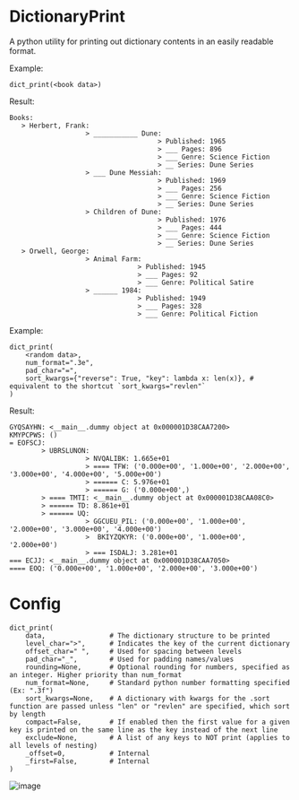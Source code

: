 # DictionaryPrint
A python utility for printing out dictionary contents in an easily readable format.

Example:

    dict_print(<book data>)

Result:

    Books: 
       > Herbert, Frank:
                       > ___________ Dune:
                                         > Published: 1965
                                         > ___ Pages: 896
                                         > ___ Genre: Science Fiction
                                         > __ Series: Dune Series
                       > ___ Dune Messiah:
                                         > Published: 1969
                                         > ___ Pages: 256
                                         > ___ Genre: Science Fiction
                                         > __ Series: Dune Series
                       > Children of Dune:
                                         > Published: 1976
                                         > ___ Pages: 444
                                         > ___ Genre: Science Fiction
                                         > __ Series: Dune Series
       > Orwell, George:
                       > Animal Farm:
                                    > Published: 1945
                                    > ___ Pages: 92
                                    > ___ Genre: Political Satire
                       > ______ 1984:
                                    > Published: 1949
                                    > ___ Pages: 328
                                    > ___ Genre: Political Fiction

Example:

    dict_print(
        <random data>,
        num_format=".3e",
        pad_char="=",
        sort_kwargs={"reverse": True, "key": lambda x: len(x)}, # equivalent to the shortcut `sort_kwargs="revlen"`
    )

Result:

    GYQSAYHN: <__main__.dummy object at 0x000001D38CAA7200>
    KMYPCPWS: ()
    = EOFSCJ:
            > UBRSLUNON:
                       > NVQALIBK: 1.665e+01
                       > ==== TFW: ('0.000e+00', '1.000e+00', '2.000e+00', '3.000e+00', '4.000e+00', '5.000e+00')
                       > ====== C: 5.976e+01
                       > ====== G: ('0.000e+00',)
            > ==== TMTI: <__main__.dummy object at 0x000001D38CAA08C0>
            > ====== TD: 8.861e+01
            > ====== UQ:
                       > GGCUEU_PIL: ('0.000e+00', '1.000e+00', '2.000e+00', '3.000e+00', '4.000e+00')
                       >  BKIYZQKYR: ('0.000e+00', '1.000e+00', '2.000e+00')
                       > === ISDALJ: 3.281e+01
    === ECJJ: <__main__.dummy object at 0x000001D38CAA7050>
    ==== EOQ: ('0.000e+00', '1.000e+00', '2.000e+00', '3.000e+00')


# Config

    dict_print(
        data,                # The dictionary structure to be printed
        level_char=">",      # Indicates the key of the current dictionary
        offset_char=" ",     # Used for spacing between levels
        pad_char="_",        # Used for padding names/values
        rounding=None,       # Optional rounding for numbers, specified as an integer. Higher priority than num_format
        num_format=None,     # Standard python number formatting specified (Ex: ".3f")
        sort_kwargs=None,    # A dictionary with kwargs for the .sort function are passed unless "len" or "revlen" are specified, which sort by length
        compact=False,       # If enabled then the first value for a given key is printed on the same line as the key instead of the next line
        exclude=None,        # A list of any keys to NOT print (applies to all levels of nesting)
        _offset=0,           # Internal
        _first=False,        # Internal
    )

![image](https://github.com/nhansendev/DictionaryPrint/assets/9289200/df104966-7ecf-46f6-bf52-fca50ad08f05)


